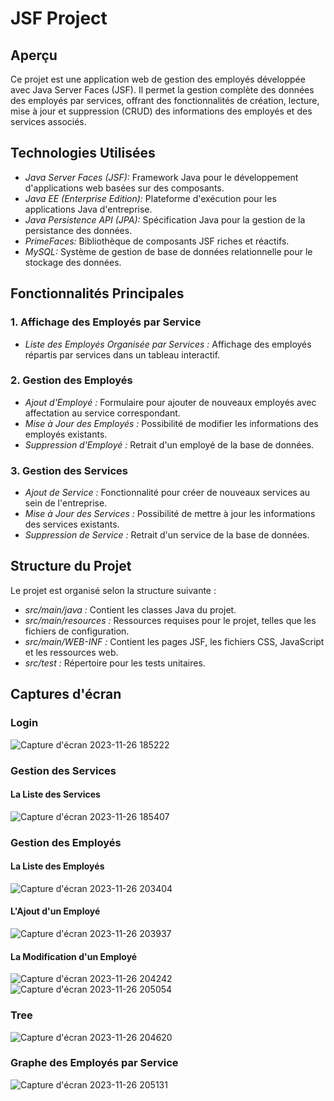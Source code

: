 # JSF Project

## Aperçu

Ce projet est une application web de gestion des employés développée avec Java Server Faces (JSF). Il permet la gestion complète des données des employés par services, offrant des fonctionnalités de création, lecture, mise à jour et suppression (CRUD) des informations des employés et des services associés.


## Technologies Utilisées

- *Java Server Faces (JSF):* Framework Java pour le développement d'applications web basées sur des composants.
- *Java EE (Enterprise Edition):* Plateforme d'exécution pour les applications Java d'entreprise.
- *Java Persistence API (JPA):* Spécification Java pour la gestion de la persistance des données.
- *PrimeFaces:* Bibliothèque de composants JSF riches et réactifs.
- *MySQL:* Système de gestion de base de données relationnelle pour le stockage des données.

## Fonctionnalités Principales

### 1. Affichage des Employés par Service

- *Liste des Employés Organisée par Services :* Affichage des employés répartis par services dans un tableau interactif.

### 2. Gestion des Employés

- *Ajout d'Employé :* Formulaire pour ajouter de nouveaux employés avec affectation au service correspondant.
- *Mise à Jour des Employés :* Possibilité de modifier les informations des employés existants.
- *Suppression d'Employé :* Retrait d'un employé de la base de données.

### 3. Gestion des Services

- *Ajout de Service :* Fonctionnalité pour créer de nouveaux services au sein de l'entreprise.
- *Mise à Jour des Services :* Possibilité de mettre à jour les informations des services existants.
- *Suppression de Service :* Retrait d'un service de la base de données.

## Structure du Projet

Le projet est organisé selon la structure suivante :

- *src/main/java :* Contient les classes Java du projet.
- *src/main/resources :* Ressources requises pour le projet, telles que les fichiers de configuration.
- *src/main/WEB-INF :* Contient les pages JSF, les fichiers CSS, JavaScript et les ressources web.
- *src/test :* Répertoire pour les tests unitaires.

## Captures d'écran
### Login 
![Capture d'écran 2023-11-26 185222](https://github.com/Salma191/JSF-Project/assets/116913855/9b433205-e175-4988-9ec1-79a51097232d)

### Gestion des Services
#### La Liste des Services
![Capture d'écran 2023-11-26 185407](https://github.com/Salma191/JSF-Project/assets/116913855/bec280cd-5ae4-4956-984b-9013bee49964)

### Gestion des Employés
#### La Liste des Employés
![Capture d'écran 2023-11-26 203404](https://github.com/Salma191/JSF-Project/assets/116913855/6c2ff7c2-9b0d-45fb-bd66-6678329ad0d2)

#### L'Ajout d'un Employé
![Capture d'écran 2023-11-26 203937](https://github.com/Salma191/JSF-Project/assets/116913855/0aa5f394-cc97-4e43-ac9b-8d4ff902f287)

#### La Modification d'un Employé 
![Capture d'écran 2023-11-26 204242](https://github.com/Salma191/JSF-Project/assets/116913855/61bb1840-5a7f-4724-a95a-4646a816b606)
![Capture d'écran 2023-11-26 205054](https://github.com/Salma191/JSF-Project/assets/116913855/fc028c91-3862-446e-adc4-551aa8dae08b)

### Tree
![Capture d'écran 2023-11-26 204620](https://github.com/Salma191/JSF-Project/assets/116913855/c9ddef29-30d2-4722-a6f5-e0f29b0cbd4b)



### Graphe des Employés par Service
![Capture d'écran 2023-11-26 205131](https://github.com/Salma191/JSF-Project/assets/116913855/c58f3069-bd75-448a-a983-d18c17f74d98)
